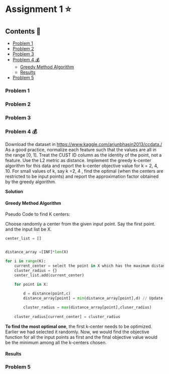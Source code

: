 # Assignment 1 ⭐ <!-- omit in toc -->


## Contents 📑 <!-- omit in toc -->
- [Problem 1](#problem-1)
- [Problem 2](#problem-2)
- [Problem 3](#problem-3)
- [Problem 4 💰](#problem-4-)
  - [Greedy Method Algorithm](#greedy-method-algorithm)
  - [Results](#results)
- [Problem 5](#problem-5)





### Problem 1
### Problem 2
### Problem 3

### Problem 4 💰

Download the dataset in <https://www.kaggle.com/arjunbhasin2013/ccdata./> As a good practice, normalize each feature such that the values are all in the range [0, 1]. Treat the CUST ID column as the identity of the point, not a feature. Use the L2 metric as distance. Implement the greedy k-center algorithm for this data and report the k-center objective value for k = 2, 4, 10. For small values of k, say k =2, 4 , find the optimal (when the centers are restricted to be input points) and report the approximation factor obtained by the greedy algorithm.

**Solution**

#### Greedy Method Algorithm

Pseudo Code to find K centers:

Choose randomly a center from the given input point. Say the first point. and the input list be X.

```python
center_list = []      


distance_array =[INF]*len(X)

for i in range(K):
    current_center = select the point in X which has the maximum distance from all the centers (basically the one with max value in the distance_array)
    cluster_radius = {}
    center_list.add(current_center)
    
    for point in X:

        d = distance(point,c)
        distance_array[point] = min(distance_array[point],d) // Update the distance_array. 

        cluster_radius = max(distance_array[point],cluser_radius)
        
    cluster_radius[current_center] = cluster_radius

```

**To find the most optimal one**, the first k-center needs to be optimized. Earlier we had selected it randomly. Now, we would find the objective function for all the input points as first and the final objective value would be the minimum among all the k-centers chosen.

#### Results


### Problem 5

